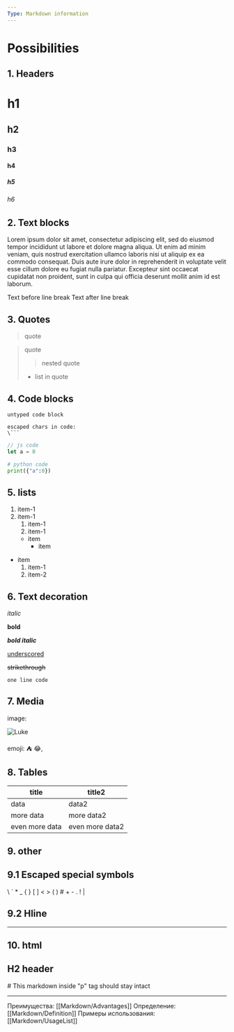 ```yaml
---
Type: Markdown information
---
```

# Possibilities

## 1. Headers

# h1
## h2
### h3
#### h4
##### h5
###### h6

## 2. Text blocks

Lorem ipsum dolor sit amet, consectetur adipiscing elit, sed do eiusmod tempor incididunt ut labore et dolore magna aliqua. Ut enim ad minim veniam, quis nostrud exercitation ullamco laboris nisi ut aliquip ex ea commodo consequat. Duis aute irure dolor in reprehenderit in voluptate velit esse cillum dolore eu fugiat nulla pariatur. Excepteur sint occaecat cupidatat non proident, sunt in culpa qui officia deserunt mollit anim id est laborum.

Text before line break
Text after line break

## 3. Quotes
> quote

>quote
> > nested quote
> - list in quote

## 4. Code blocks

```
untyped code block
```

```
escaped chars in code:
\```
```

```js
// js code
let a = 0
```

```python
# python code
print({"a":0})
```


## 5. lists

1. item-1
1. item-1
	1. item-1
	1. item-1
	- item
		- item

- item
	1. item-1
	2. item-2

## 6. Text decoration

*italic*

**bold**

***bold italic***

<u>underscored</u>

~~strikethrough~~

`one line code`

## 7. Media

image: 

![Luke](https://habrastorage.org/webt/m_/it/vm/m_itvm5jqcvwj68gsk150c_caj0.jpeg)

emoji: ⛺  😂‚

## 8. Tables

| title          | title2          |
| -------------- | --------------- |
| data           | data2           |
| more data      | more data2      |
| even more data | even more data2 |
## 9. other
## 9.1 Escaped special symbols

\\
\`
\*
\_
\{ \}
\[ \]
\< \>
\( \)
\#
\+
\-
\.
\!
\|
## 9.2 Hline

---

## 10. html
<h2> H2 header </h2>
<p> # This markdown inside "p" tag should stay intact </p>

***
Преимущества: [[Markdown/Advantages]]
Определение: [[Markdown/Definition]]
Примеры использования: [[Markdown/UsageList]]